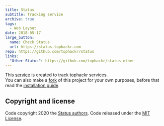 ```yaml
---
title: Status
subtitle: Tracking service
archive: true
tags:
  - Web Layout
date: 2018-05-17
large_button:
  name: Check Status
  url: https://status.tophackr.com
repo: https://github.com/tophackr/status
links:
  "Other Status": https://github.com/tophackr/status-other
---
```


This [service][status] is created to track tophackr services.  
You can also make a [fork] of this project for your own purposes, before that read the [installation guide][guide].

## Copyright and license

Code copyright 2020 the [Status authors][authors]. Code released under the [MIT License][license].

[status]: https://status.tophackr.com
[fork]: https://gitlab.com/tophackr/status/-/forks/new
[guide]: https://github.com/tophackr/status/wiki
[authors]: https://github.com/tophackr/status/graphs/contributors
[license]: https://github.com/tophackr/status/blob/master/LICENSE